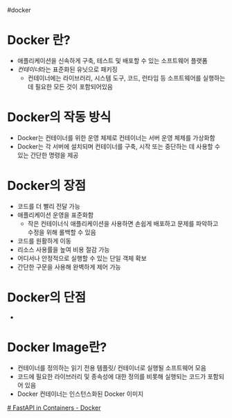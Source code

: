 #docker  
# Docker 란?
- 애플리케이션을 신속하게 구축, 테스트 및 배포할 수 있는 소프트웨어 플랫폼
- *컨테이너*라는 표준화된 유닛으로 패키징
	- 컨테이너에는 라이브러리, 시스템 도구, 코드, 런타임 등 소프트웨어를 실행하는 데 필요한 모든 것이 포함되어있음

# Docker의 작동 방식
- Docker는 컨테이너를 위한 운영 체제로 컨테이너는 서버 운영 체제를 가상화함
- Docker는 각 서버에 설치되며 컨테이너를 구축, 시작 또는 중단하는 데 사용할 수 있는 간단한 명령을 제공

# Docker의 장점
- 코드를 더 빨리 전달 가능
- 애플리케이션 운영을 표준화함
	- 작은 컨테이너식 애플리케이션을 사용하면 손쉽게 배포하고 문제를 파악하고 수정을 위해 롤백할 수 있음
- 코드를 원활하게 이동
- 리소스 사용률을 높여 비용 절감 가능
- 어디서나 안정적으로 실행할 수 있는 단일 객체 확보
- 간단한 구문을 사용해 완벽하게 제어 가능

# Docker의 단점
- 

# Docker Image란?
- 컨테이너를 정의하는 읽기 전용 템플릿/ 컨테이너로 실행될 소프트웨어 모음
- 코드에 필요한 라이브러리 및 종속성에 대한 정의를 비롯해 실행되는 코드가 포함되어 있음
- Docker 컨테이너는 인스턴스화된 Docker 이미지


[# FastAPI in Containers - Docker](https://fastapi.tiangolo.com/deployment/docker/#interactive-api-docs)
